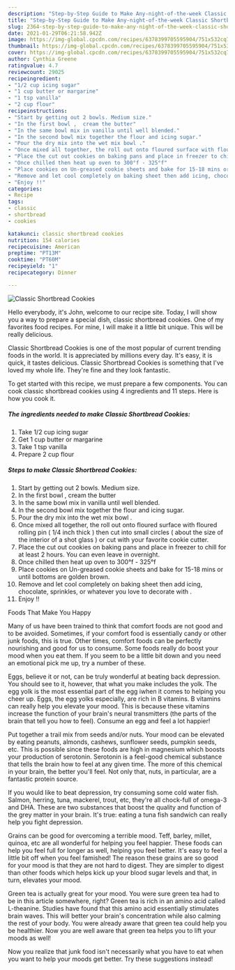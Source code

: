 ```yaml
---
description: "Step-by-Step Guide to Make Any-night-of-the-week Classic Shortbread Cookies"
title: "Step-by-Step Guide to Make Any-night-of-the-week Classic Shortbread Cookies"
slug: 2364-step-by-step-guide-to-make-any-night-of-the-week-classic-shortbread-cookies
date: 2021-01-29T06:21:58.942Z
image: https://img-global.cpcdn.com/recipes/6378399705595904/751x532cq70/classic-shortbread-cookies-recipe-main-photo.jpg
thumbnail: https://img-global.cpcdn.com/recipes/6378399705595904/751x532cq70/classic-shortbread-cookies-recipe-main-photo.jpg
cover: https://img-global.cpcdn.com/recipes/6378399705595904/751x532cq70/classic-shortbread-cookies-recipe-main-photo.jpg
author: Cynthia Greene
ratingvalue: 4.7
reviewcount: 29025
recipeingredient:
- "1/2 cup icing sugar"
- "1 cup butter or margarine"
- "1 tsp vanilla"
- "2 cup flour"
recipeinstructions:
- "Start by getting out 2 bowls. Medium size."
- "In the first bowl ,  cream the butter"
- "In the same bowl mix in vanilla until well blended."
- "In the second bowl mix together the flour and icing sugar."
- "Pour the dry mix into the wet mix bowl ."
- "Once mixed all together, the roll out onto floured surface with floured rolling pin ( 1/4 inch thick ) then cut into small circles ( about the size of the interior of a shot glass ) or cut with your favorite cookie cutter."
- "Place the cut out cookies on baking pans and place in freezer to chill for at least 2 hours. You can even leave in overnight."
- "Once chilled then heat up oven to 300°f - 325°f"
- "Place cookies on Un-greased cookie sheets and bake for 15-18 mins or until bottoms are golden brown."
- "Remove and let cool completely on baking sheet then add icing, chocolate, sprinkles, or whatever you love to decorate with ."
- "Enjoy !!"
categories:
- Recipe
tags:
- classic
- shortbread
- cookies

katakunci: classic shortbread cookies 
nutrition: 154 calories
recipecuisine: American
preptime: "PT13M"
cooktime: "PT60M"
recipeyield: "1"
recipecategory: Dinner

---
```



![Classic Shortbread Cookies](https://img-global.cpcdn.com/recipes/6378399705595904/751x532cq70/classic-shortbread-cookies-recipe-main-photo.jpg)

Hello everybody, it's John, welcome to our recipe site. Today, I will show you a way to prepare a special dish, classic shortbread cookies. One of my favorites food recipes. For mine, I will make it a little bit unique. This will be really delicious.



Classic Shortbread Cookies is one of the most popular of current trending foods in the world. It is appreciated by millions every day. It's easy, it is quick, it tastes delicious. Classic Shortbread Cookies is something that I've loved my whole life. They're fine and they look fantastic.


To get started with this recipe, we must prepare a few components. You can cook classic shortbread cookies using 4 ingredients and 11 steps. Here is how you cook it.

<!--inarticleads1-->

##### The ingredients needed to make Classic Shortbread Cookies:

1. Take 1/2 cup icing sugar
1. Get 1 cup butter or margarine
1. Take 1 tsp vanilla
1. Prepare 2 cup flour




<!--inarticleads2-->

##### Steps to make Classic Shortbread Cookies:

1. Start by getting out 2 bowls. Medium size.
1. In the first bowl ,  cream the butter
1. In the same bowl mix in vanilla until well blended.
1. In the second bowl mix together the flour and icing sugar.
1. Pour the dry mix into the wet mix bowl .
1. Once mixed all together, the roll out onto floured surface with floured rolling pin ( 1/4 inch thick ) then cut into small circles ( about the size of the interior of a shot glass ) or cut with your favorite cookie cutter.
1. Place the cut out cookies on baking pans and place in freezer to chill for at least 2 hours. You can even leave in overnight.
1. Once chilled then heat up oven to 300°f - 325°f
1. Place cookies on Un-greased cookie sheets and bake for 15-18 mins or until bottoms are golden brown.
1. Remove and let cool completely on baking sheet then add icing, chocolate, sprinkles, or whatever you love to decorate with .
1. Enjoy !!




Foods That Make You Happy


Many of us have been trained to think that comfort foods are not good and to be avoided. Sometimes, if your comfort food is essentially candy or other junk foods, this is true. Other times, comfort foods can be perfectly nourishing and good for us to consume. Some foods really do boost your mood when you eat them. If you seem to be a little bit down and you need an emotional pick me up, try a number of these.

Eggs, believe it or not, can be truly wonderful at beating back depression. You should see to it, however, that what you make includes the yolk. The egg yolk is the most essential part of the egg iwhen it comes to helping you cheer up. Eggs, the egg yolks especially, are rich in B vitamins. B vitamins can really help you elevate your mood. This is because these vitamins increase the function of your brain's neural transmitters (the parts of the brain that tell you how to feel). Consume an egg and feel a lot happier!

Put together a trail mix from seeds and/or nuts. Your mood can be elevated by eating peanuts, almonds, cashews, sunflower seeds, pumpkin seeds, etc. This is possible since these foods are high in magnesium which boosts your production of serotonin. Serotonin is a feel-good chemical substance that tells the brain how to feel at any given time. The more of this chemical in your brain, the better you'll feel. Not only that, nuts, in particular, are a fantastic protein source.

If you would like to beat depression, try consuming some cold water fish. Salmon, herring, tuna, mackerel, trout, etc, they're all chock-full of omega-3 and DHA. These are two substances that boost the quality and function of the grey matter in your brain. It's true: eating a tuna fish sandwich can really help you fight depression. 

Grains can be good for overcoming a terrible mood. Teff, barley, millet, quinoa, etc are all wonderful for helping you feel happier. These foods can help you feel full for longer as well, helping you feel better. It's easy to feel a little bit off when you feel famished! The reason these grains are so good for your mood is that they are not hard to digest. They are simpler to digest than other foods which helps kick up your blood sugar levels and that, in turn, elevates your mood.

Green tea is actually great for your mood. You were sure green tea had to be in this article somewhere, right? Green tea is rich in an amino acid called L-theanine. Studies have found that this amino acid essentially stimulates brain waves. This will better your brain's concentration while also calming the rest of your body. You were already aware that green tea could help you be healthier. Now you are well aware that green tea helps you to lift your moods as well!

Now you realize that junk food isn't necessarily what you have to eat when you want to help your moods get better. Try  these suggestions  instead!

